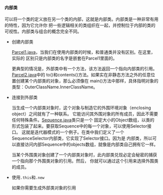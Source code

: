 #### 内部类

可以将一个类的定义放在另一个类的内部，这就是内部类。内部类是一种非常有用的特性，因为它允许你
把一些逻辑相关的类组织在一起，并控制位于内部的类的可视性。内部类与组合的概念完全不同。

- 创建内部类

    [Parcel1.java](Parcel1.java)，当我们在使用内部类的时候，和普通类并没有区别。在这里，实际的
    区别只是内部类的名字是嵌套在Parcel1里面的。
    
    更典型的情况是，外部类中有一个方法，该方法返回一个指向内部类的引用。[Parcel2.java](Parcel2.java)中的
    to()和contents()方法。如果实在非静态方法之外的任意位置创建某个内部类的对象，那么必须像在
    main()方法中那样，具体指明对象的类型：OuterClassName.InnerClassName。
    
- 连接到外部类

    当生成一个内部类对象时，这个对象与制造它的外围环境对象（enclosing object）之间就有了一种联系。
    它能访问其外围对象的所有成员，因此不需要任何特殊条件。[Sequence.java](Sequence.java)类只是一个
    固定大小的Object数组，以类的形式包装了起来。要获取Sequence中的每一个对象，可以使用Selector接口。
    这就是迭代器模式的一个例子。在类中我们定义了一个SequenceSelector内部类，它实现了Selector接口。因为是
    内部类，所以可以直接访问内部Sequence中的objects数组，就像是内部类自己拥有它一样。
    
    当某个外围类对象创建了一个内部类对象时，此内部类兑现必定会秘密的捕获一个指向那个外围类对象的引用。然后，
    你就可以通过这个引用来选择外围类的成员。
    
- 使用`.this`和`.new`

    如果你需要生成外部类对象的引用